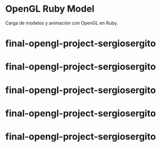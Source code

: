# OpenGL Ruby Model
Carga de modelos y animación con OpenGL en Ruby.
# final-opengl-project-sergiosergito
# final-opengl-project-sergiosergito
# final-opengl-project-sergiosergito
# final-opengl-project-sergiosergito
# final-opengl-project-sergiosergito
